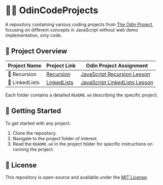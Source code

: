 # 🧑‍💻 OdinCodeProjects

A repository containing various coding projects from [The Odin Project](https://github.com/TheOdinProject), focusing on different concepts in JavaScript without web demo implementation, only code.

## 📁 Project Overview

| Project Name | Project Link | Odin Project Assignment |
|--------------|--------------|-------------------------|
| 🔄 Recursion | [Recursion](./Recursion) | [JavaScript Recursion Lesson](https://www.theodinproject.com/lessons/javascript-recursion) |
| 🔗 LinkedLists | [LinkedLists](./LinkedLists) | [JavaScript LinkedLists Lesson](https://www.theodinproject.com/lessons/javascript-linked-lists) |

Each folder contains a detailed `README.md` describing the specific project.

## 🚀 Getting Started

To get started with any project:

1. Clone the repository.
2. Navigate to the project folder of interest.
3. Read the `README.md` in the project folder for specific instructions on running the project.

## 📄 License

This repository is open-source and available under the [MIT License](LICENSE).
